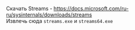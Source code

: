 Скачать Streams - https://docs.microsoft.com/ru-ru/sysinternals/downloads/streams  
Извлечь сюда `streams.exe` и `streams64.exe`